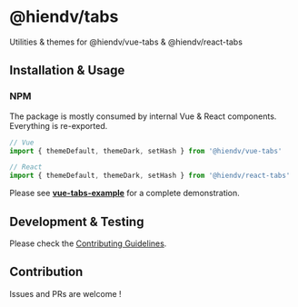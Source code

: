 # @hiendv/tabs
Utilities & themes for @hiendv/vue-tabs & @hiendv/react-tabs

## Installation & Usage
### NPM
The package is mostly consumed by internal Vue & React components. Everything is re-exported.
```js
// Vue
import { themeDefault, themeDark, setHash } from '@hiendv/vue-tabs'

// React
import { themeDefault, themeDark, setHash } from '@hiendv/react-tabs'
```

Please see **[vue-tabs-example](/packages/vue-tabs-example)** for a complete demonstration.

## Development & Testing
Please check the [Contributing Guidelines](https://github.com/hiendv/tabs/blob/master/CONTRIBUTING.md).

## Contribution
Issues and PRs are welcome !
